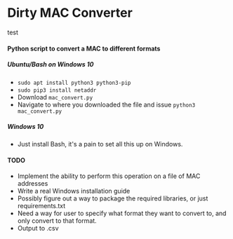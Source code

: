 # Dirty MAC Converter
test
#### Python script to convert a MAC to different formats
##### Ubuntu/Bash on Windows 10
* `sudo apt install python3 python3-pip`
* `sudo pip3 install netaddr`
* Download `mac_convert.py`
* Navigate to where you downloaded the file and issue `python3 mac_convert.py`

##### Windows 10
* Just install Bash, it's a pain to set all this up on Windows.


#### TODO
* Implement the ability to perform this operation on a file of MAC addresses
* Write a real Windows installation guide
* Possibly figure out a way to package the required libraries, or just requirements.txt
* Need a way for user to specify what format they want to convert to, and only convert to that format.
* Output to .csv
